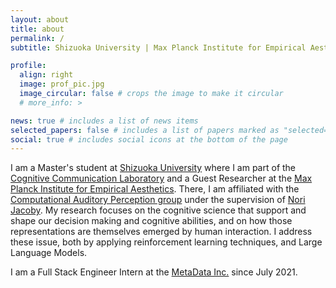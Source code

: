 ```yaml
---
layout: about
title: about
permalink: /
subtitle: Shizuoka University | Max Planck Institute for Empirical Aesthetics

profile:
  align: right
  image: prof_pic.jpg
  image_circular: false # crops the image to make it circular
  # more_info: >

news: true # includes a list of news items
selected_papers: false # includes a list of papers marked as "selected={true}"
social: true # includes social icons at the bottom of the page
---
```


I am a Master's student at [Shizuoka University](https://www.shizuoka.ac.jp/) where I am part of the [Cognitive Communication Laboratory](http://cog.cs.inf.shizuoka.ac.jp/recreation.html) and a Guest Researcher at the [Max Planck Institute for Empirical Aesthetics](https://www.aesthetics.mpg.de/). There, I am affiliated with the [Computational Auditory Perception group](https://www.aesthetics.mpg.de/forschung/forschungsgruppe-computational-auditory-perception.html) under the supervision of [Nori Jacoby](https://www.norijacoby.com/). My research focuses on the cognitive science that support and shape our decision making and cognitive abilities, and on how those representations are themselves emerged by human interaction. I address these issue, both by applying reinforcement learning techniques, and Large Language Models.

I am a Full Stack Engineer Intern at the [MetaData Inc.](https://metadata.co.jp/) since July 2021. 